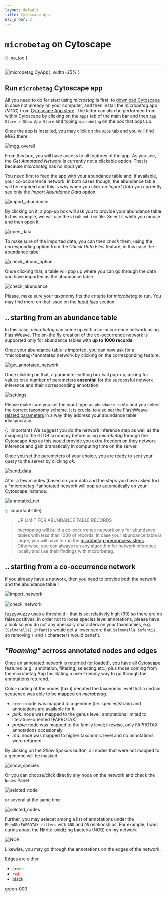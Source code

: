 ```yaml
---
layout: default
title: Cytoscape App
nav_order: 3
---
```


# `microbetag` on Cytoscape
{: .no_toc }

---




![microbetag CyApp](../assets/images/cyApp.png){: width=25% }



## Run `microbetag` Cytoscape app

All you need to do for start using *microetag* is first, to [download Cytoscape](https://cytoscape.org/download.html) in case not already on your computer, and then
install the *microbetag* app (*MGG*) from [Cytoscape App store](https://apps.cytoscape.org).
The latter can also be performed from within Cytoscape by clicking on the `Apps` tab of the main bar and then `App  Store > Show App Store` and typing `microbetag` on the box that pops up.


Once the app is installed, you may click on the `Apps` tab and you will find *MGG* there.

![mgg_overall](../assets/images/app/mainMenu.png)

From this box, you will have access to all features of the app. 
As you see, the *Get Annotated Network* is currently not a clickable option. 
That is because *microbetag* has no input yet. 

You need first to feed the app with your abundance table and, if available, your co-occurrence network.
In both cases though, the abundance table will be required and this is why when you click on *Import Data* you 
currently see only the *Import Abundance Data* option.

<!-- ![load_data](../assets/images/app/importData.png)  -->

![import_abundance](../assets/images/app/importAbundData.png)


By clicking on it, a pop-up box will ask you to provide your abundance table. In this example, we will use the `vitAbund.tsv` file. 
Select it whith you mouse and then open it. 



![open_data](../assets/images/app/openFile.png)


To make sure of the imported data, you can then *check* them, using the corresponding option from the *Check Data Files* feature, in this case the abundance tabe:

![check_abund_option](../assets/images/app/checkOptionAbundData.png)

Once clicking that, a table will pop up where you can go through the data you have imported as the abundance table. 

![check_abundance](../assets/images/app/checkAbudanceData.png)


Please, make sure your taxonomy fits the criteria for *microbetag* to run. 
You may find more on that issue on the [*Input files*](./input.md#input-files) section.




## .. starting from an abundance table

In this case, *microbetag* can come up with a co-occurrence network using FlashWeave. 
The on-the fly creation of the co-occurrence network is supported only for abundance tables with **up to 1000 records**. 

Once your abundance table is imported, you can now ask for a *microbetag-*annotated network by clicking on the corresponding feature:


![get_annotated_network](../assets/images/app/getaAnnotatedNet.png)

Once clicking on that, a parameter-setting box will pop-up, asking for values on a number of parameters **essential** for the successful network inference and their corresponding annotation.

![settings](../assets/images/app/setParameters.png)


Please make sure you set the input type as `abundance_table` and you select the correct [taxonomy scheme](./input.md#input-files).
It is crucial to also set the [FlashWeave related parameters](./faq.md#what-is-sensitive-and-heterogeneous-in-flashweave) in a way they address your abundance table idiosyncracy.


{: .important}
We suggest you do the network inference step as well as the mapping to the GTDB taxonomy before using *microbetag* through the Cytoscape App as this would provide you extra freedom on they network inference and gain dramatically in computing time on the server.


Once you set the parameters of your choice, you are ready to sent your query to the server by clicking *ok*. 

![send_data](../assets/images/app/sendingDataToServer.png)



After a few minutes (based on your data and the steps you have asked for) a *microbetag-*annotated network will pop up automatically on your Cytoscape instance.



![annotated_net](../assets/images/app/annotatedNetwork.png)


{: .important-title}
> UP LIMIT FOR ABUNDANCE TABLE RECORDS
> 
> *microbetag* will build a co-occurrence network only for abundance tables with less than 1000 of records. 
> In case your abundance table is larger, you will have to run the [microbetag prepropcess steps](./input.md#the-preparation). 
> Otherwise, you can always run any algorithm for network inference locally and use their findings with microrbetag.



## .. starting from a co-occurrence network





if you already have a network, then you need to provide both the network and the abundance table ! 



![import_network](../assets/images/app/importNetwork.png)

![check_network](../assets/images/app/checkAbudanceData.png)



fuzzywuzzy uses a threshold - that is set relatively high (90) so there are no false positives. 
in order not to loose species level annotations, please have a look so you do not any unessary characters on your taxonomies, e.g. `[Salmonella] infantis` 
would get a lower score that `Salmonella infantis`, so removing `[` and `]` characters would benefit. 







## *"Roaming"* acrross annotated nodes and edges

Once an annotated network is returned (or loaded), you have all Cytoscape features (e.g., annotation, filtering, selecting etc.) plus those coming from the microbetag App facilitating a user-friendly way to go through the annotations returend. 

Color-coding of the nodes (taxa) denoted the taxonomic level that a certain sequence was able to be mapped on *microbetag*.

- <code style="color : Green">green</code>: node was mapped to a genome (i.e. species/strain) and annotations are available for it 
- *pink:* node was mapped to the genus level; annotations limited to literature-oriented (FAPROTAX) 
- *purple:* node was mapped to the family level; likewise, only FAPROTAX annotations occasionaly
- *red:* node was mapped to higher taxonomic level and no annotations were returned


By clicking on the *Show Species* button, all nodes that were not mapped to a genome will be masked. 

![show_species](../assets/images/app/showSpecies.png)

Or you can choose/click directly any node on the network and check the `Nodes` Panel 


![selcted_node](../assets/images/app/nodePanel.png)

or several at the same time

![selcted_nodes](../assets/images/app/nodePanelMultiNodes.png)


Further, you may selecet among a list of annotations under the `PhenDb/FAPROTAX filters` with `AND` and `OR` relationships.
For example, I was curios about the Nitrite-oxidizing bacteria (NOB) on my network

![NOB](../assets/images/app/NOB.png)



Likewise, you may go through the annotations on the edges of the network.


Edges are either
 - <code style="color : Green">green</code>
 - <code style="color : Red">red</code>
- black 


 green-000	




<!-- 
To check 


Sensitive vs fast mode
• Implementation of
conditional independence:
– Sensitive mode: partial
correlations on abundances,
assumes multivariate normal
distribution (weak assumption)
– Fast mode: mutual information
on presence/absences


HE mode
• FlashWeave can optionally ignore
zeros (‘structural zeros’) to deal
with heterogeneous samples 


multi-habitat or -protocol data sets with ideally at least thousands of samples;

sensitive=false for faster, but more coarse-grained associations

## example
Here we need a step-by-step with screenshots and/or videos of the features of 
 -->
